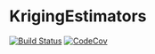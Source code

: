 # KrigingEstimators

[![Build Status](https://travis-ci.org/juliohm/KrigingEstimators.jl.svg?branch=master)](https://travis-ci.org/juliohm/KrigingEstimators.jl)
[![CodeCov](https://codecov.io/gh/juliohm/KrigingEstimators.jl/branch/master/graph/badge.svg)](https://codecov.io/gh/juliohm/KrigingEstimators.jl)
